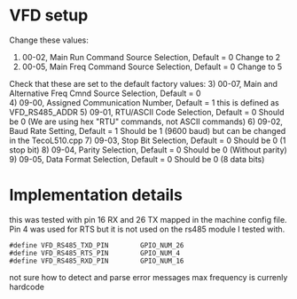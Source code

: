 # VFD setup

Change these values:
1) 00-02, Main Run Command Source Selection,   Default = 0  Change to 2
2) 00-05, Main Freq Command Source Selection,  Default = 0  Change to 5

Check that these are set to the default factory values:
3) 00-07, Main and Alternative Freq Cmnd Source Selection,  Default = 0  
4) 09-00, Assigned Communication Number,      Default = 1  this is defined as  VFD_RS485_ADDR
5) 09-01, RTU/ASCII Code Selection,           Default = 0  Should be 0 (We are using hex "RTU" commands, not ASCII commands) 
6) 09-02, Baud Rate Setting,                  Default = 1  Should be 1 (9600  baud) but can be changed in the TecoL510.cpp
7) 09-03, Stop Bit Selection,                 Default = 0  Should be 0 (1 stop bit) 
8) 09-04, Parity Selection,                   Default = 0  Should be 0 (Without parity) 
9) 09-05, Data Format Selection,              Default = 0  Should be 0 (8 data bits) 

# Implementation details

this was tested with pin 16 RX and 26 TX mapped in the machine config file.  Pin 4 was used for RTS but it is not used on the rs485 module I tested with.

```
#define VFD_RS485_TXD_PIN        GPIO_NUM_26
#define VFD_RS485_RTS_PIN        GPIO_NUM_4
#define VFD_RS485_RXD_PIN        GPIO_NUM_16

```

not sure how to detect and parse error messages
max frequency is currenly hardcode
